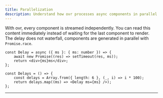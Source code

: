```yaml
---
title: Parallelization
description: Understand how ovr processes async components in parallel.
---
```


With ovr, every component is streamed independently. You can read this content immediately instead of waiting for the last component to render. The delay does not waterfall, components are generated in parallel with `Promise.race`.

```tsx
const Delay = async ({ ms }: { ms: number }) => {
	await new Promise((res) => setTimeout(res, ms));
	return <div>{ms}ms</div>;
};

const Delays = () => {
	const delays = Array.from({ length: 6 }, (_, i) => i * 100);
	return delays.map((ms) => <Delay ms={ms} />);
};
```

---
